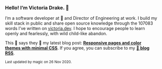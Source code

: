 ### Hello! I’m Victoria Drake. 👋

I’m a software developer at 💜 and Director of Engineering at work. I build my skill stack in public and share open source knowledge through the 107083 words I’ve written on [victoria.dev](https://victoria.dev). I hope to encourage people to learn openly and fearlessly, with wild child-like abandon.

This 🐹 says they 👏 my latest blog post: **[Responsive pages and color themes with minimal CSS](https://victoria.dev/blog/responsive-pages-and-color-themes-with-minimal-css/)**. If you agree, you can subscribe to my [📡 **blog RSS**](https://victoria.dev/index.xml).

<sub>Last updated by magic on 26 Nov 2020.</sub>

